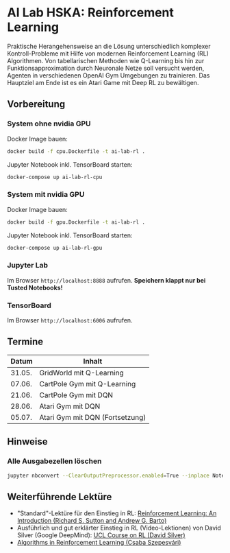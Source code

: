 # AI Lab HSKA: Reinforcement Learning

Praktische Herangehensweise an die Lösung unterschiedlich komplexer Kontroll-Probleme mit Hilfe von modernen Reinforcement Learning (RL) Algorithmen. Von tabellarischen Methoden wie Q-Learning bis hin zur Funktionsapproximation durch Neuronale Netze soll versucht werden, Agenten in verschiedenen OpenAI Gym Umgebungen zu trainieren. Das Hauptziel am Ende ist es ein Atari Game mit Deep RL zu bewältigen.

## Vorbereitung

### System ohne nvidia GPU

Docker Image bauen:
```bash
docker build -f cpu.Dockerfile -t ai-lab-rl .
```

Jupyter Notebook inkl. TensorBoard starten:
```bash
docker-compose up ai-lab-rl-cpu
```

### System mit nvidia GPU

Docker Image bauen:
```bash
docker build -f gpu.Dockerfile -t ai-lab-rl .
```

Jupyter Notebook inkl. TensorBoard starten:
```bash
docker-compose up ai-lab-rl-gpu
```

### Jupyter Lab

Im Browser `http://localhost:8888` aufrufen.
**Speichern klappt nur bei Tusted Notebooks!**

### TensorBoard

Im Browser `http://localhost:6006` aufrufen.

## Termine

| Datum | Inhalt |
|-|-|
| 31.05. | GridWorld mit Q-Learning |
| 07.06. | CartPole Gym mit Q-Learning |
| 21.06. | CartPole Gym mit DQN |
| 28.06. | Atari Gym mit DQN |
| 05.07. | Atari Gym mit DQN (Fortsetzung) |

## Hinweise

### Alle Ausgabezellen löschen

```bash
jupyter nbconvert --ClearOutputPreprocessor.enabled=True --inplace Notebook.ipynb
```

## Weiterführende Lektüre

- "Standard"-Lektüre für den Einstieg in RL: [Reinforcement Learning: An Introduction (Richard S. Sutton and Andrew G. Barto)](http://incompleteideas.net/book/RLbook2018.pdf)
- Ausführlich und gut erklärter Einstieg in RL (Video-Lektionen) von David Silver (Google DeepMind): [UCL Course on RL (David Silver)](http://www0.cs.ucl.ac.uk/staff/D.Silver/web/Teaching.html)
- [Algorithms in Reinforcement Learning (Csaba Szepesvári)](https://sites.ualberta.ca/~szepesva/papers/RLAlgsInMDPs.pdf)